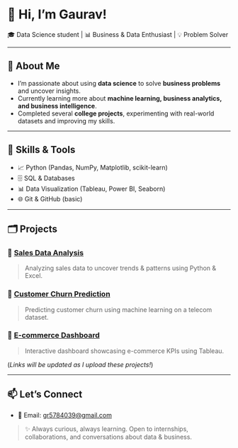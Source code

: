# 👋 Hi, I’m Gaurav!

🎓 Data Science student | 📊 Business & Data Enthusiast | 💡 Problem Solver

---

## 🚀 About Me
- I’m passionate about using **data science** to solve **business problems** and uncover insights.
- Currently learning more about **machine learning, business analytics, and business intelligence**.
- Completed several **college projects**, experimenting with real-world datasets and improving my skills.

---

## 🔨 Skills & Tools
- 📈 Python (Pandas, NumPy, Matplotlib, scikit-learn)
- 🗄️ SQL & Databases
- 📊 Data Visualization (Tableau, Power BI, Seaborn)
- 🌐 Git & GitHub (basic)

---

## 🗂️ Projects
### 📁 [Sales Data Analysis](#)
> Analyzing sales data to uncover trends & patterns using Python & Excel.

### 📁 [Customer Churn Prediction](#)
> Predicting customer churn using machine learning on a telecom dataset.

### 📁 [E-commerce Dashboard](#)
> Interactive dashboard showcasing e-commerce KPIs using Tableau.

(*Links will be updated as I upload these projects!*)

---

## 📫 Let’s Connect
- 📧 Email: [gr5784039@gmail.com](mailto:gr5784039@gmail.com)

> ✨ Always curious, always learning. Open to internships, collaborations, and conversations about data & business.
